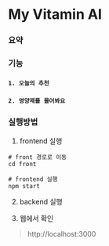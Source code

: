 # My Vitamin AI

### 요약


### 기능 
#### `1. 오늘의 추천` <br>


#### `2. 영양제를 물어봐요`

### 실행방법
1. frontend 실행
```npm
# front 경로로 이동
cd front

# frontend 실행
npm start
```
2. backend 실행


3. 웹에서 확인
 > http://localhost:3000
